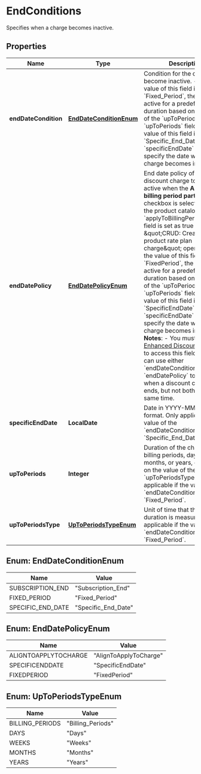 

# EndConditions

Specifies when a charge becomes inactive. 

## Properties

| Name | Type | Description | Notes |
|------------ | ------------- | ------------- | -------------|
|**endDateCondition** | [**EndDateConditionEnum**](#EndDateConditionEnum) | Condition for the charge to become inactive.  - If the value of this field is &#x60;Fixed_Period&#x60;, the charge is active for a predefined duration based on the value of the &#x60;upToPeriodsType&#x60; and &#x60;upToPeriods&#x60; fields. - If the value of this field is &#x60;Specific_End_Date&#x60;, use the &#x60;specificEndDate&#x60; field to specify the date when the charge becomes inactive.  |  [optional] |
|**endDatePolicy** | [**EndDatePolicyEnum**](#EndDatePolicyEnum) | End date policy of the discount charge to become active when the **Apply to billing period partially** checkbox is selected from the product catalog UI or the &#x60;applyToBillingPeriodPartially&#x60; field is set as true from the \&quot;CRUD: Create a product rate plan charge\&quot; operation.   - If the value of this field is &#x60;FixedPeriod&#x60;, the charge is active for a predefined duration based on the value of the &#x60;upToPeriodsType&#x60; and &#x60;upToPeriods&#x60; fields. - If the value of this field is &#x60;SpecificEndDate&#x60;, use the &#x60;specificEndDate&#x60; field to specify the date when the charge becomes inactive.  **Notes**:  - You must enable the [Enhanced Discounts](https://knowledgecenter.zuora.com/Zuora_Billing/Build_products_and_prices/Basic_concepts_and_terms/B_Charge_Models/D_Manage_Enhanced_Discount) feature to access this field. - You can use either &#x60;endDateCondition&#x60; or &#x60;endDatePolicy&#x60; to define when a discount charge ends, but not both at the same time.  |  [optional] |
|**specificEndDate** | **LocalDate** | Date in YYYY-MM-DD format. Only applicable if the value of the &#x60;endDateCondition&#x60; field is &#x60;Specific_End_Date&#x60;.  |  [optional] |
|**upToPeriods** | **Integer** | Duration of the charge in billing periods, days, weeks, months, or years, depending on the value of the &#x60;upToPeriodsType&#x60; field. Only applicable if the value of the &#x60;endDateCondition&#x60; field is &#x60;Fixed_Period&#x60;.  |  [optional] |
|**upToPeriodsType** | [**UpToPeriodsTypeEnum**](#UpToPeriodsTypeEnum) | Unit of time that the charge duration is measured in. Only applicable if the value of the &#x60;endDateCondition&#x60; field is &#x60;Fixed_Period&#x60;.  |  [optional] |



## Enum: EndDateConditionEnum

| Name | Value |
|---- | -----|
| SUBSCRIPTION_END | &quot;Subscription_End&quot; |
| FIXED_PERIOD | &quot;Fixed_Period&quot; |
| SPECIFIC_END_DATE | &quot;Specific_End_Date&quot; |



## Enum: EndDatePolicyEnum

| Name | Value |
|---- | -----|
| ALIGNTOAPPLYTOCHARGE | &quot;AlignToApplyToCharge&quot; |
| SPECIFICENDDATE | &quot;SpecificEndDate&quot; |
| FIXEDPERIOD | &quot;FixedPeriod&quot; |



## Enum: UpToPeriodsTypeEnum

| Name | Value |
|---- | -----|
| BILLING_PERIODS | &quot;Billing_Periods&quot; |
| DAYS | &quot;Days&quot; |
| WEEKS | &quot;Weeks&quot; |
| MONTHS | &quot;Months&quot; |
| YEARS | &quot;Years&quot; |



